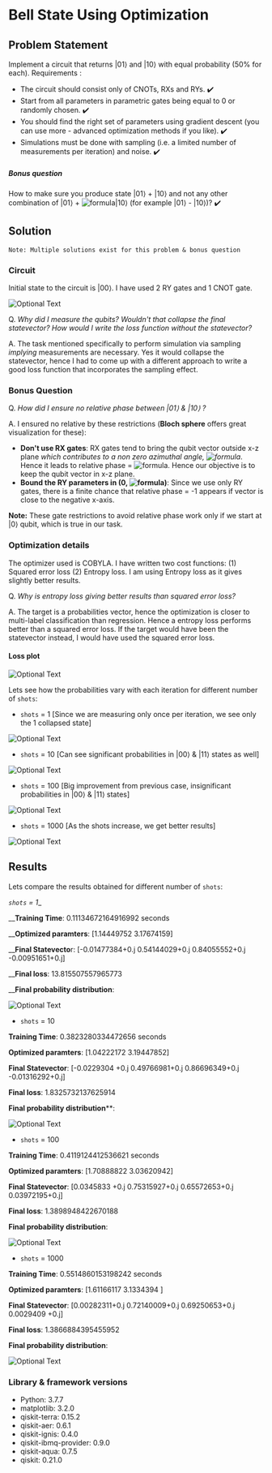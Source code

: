 # Bell State Using Optimization

## Problem Statement
Implement a circuit that returns |01⟩ and |10⟩ with equal probability (50% for each).
Requirements :
- The circuit should consist only of CNOTs, RXs and RYs. :heavy_check_mark:
- Start from all parameters in parametric gates being equal to 0 or randomly chosen. :heavy_check_mark:
- You should find the right set of parameters using gradient descent (you can use more - advanced optimization methods if you like). :heavy_check_mark:
- Simulations must be done with sampling (i.e. a limited number of measurements per iteration) and noise. :heavy_check_mark:

##### Bonus question
How to make sure you produce state  |01⟩  +  |10⟩  and not any other combination of |01⟩ + ![formula](https://render.githubusercontent.com/render/math?math=e^{i%20\phi})|10⟩ 
(for example |01⟩ - |10⟩)? :heavy_check_mark:

## Solution
`Note: Multiple solutions exist for this problem & bonus question`
### Circuit
Initial state to the circuit is |00⟩. I have used 2 RY gates and 1 CNOT gate.

![Optional Text](../master/plots/circuit.png)
  
Q. *Why did I measure the qubits? Wouldn't that collapse the final statevector? How would I write the loss function without the statevector?*
  
A. The task mentioned specifically to perform simulation via sampling *implying* measurements are necessary.
Yes it would collapse the statevector, hence I had to come up with a different approach to write a good loss function that incorporates the sampling effect. 



### Bonus Question
Q. *How did I ensure no relative phase between |01⟩ & |10⟩ ?*

A. I ensured no relative by these restrictions (**Bloch sphere** offers great visualization for these):
- **Don't use RX gates**: RX gates tend to bring the qubit vector outside x-z plane *which contributes to a non zero azimuthal angle, ![formula](https://render.githubusercontent.com/render/math?math=\phi)*. Hence it leads to relative phase = ![formula](https://render.githubusercontent.com/render/math?math=e^{i%20\phi}). Hence our objective is to keep the qubit vector in x-z plane.
- **Bound the RY parameters in (0, ![formula](https://render.githubusercontent.com/render/math?math=\pi))**: Since we use only RY gates, there is a finite chance that relative phase = -1 appears if vector is close to the negative x-axis.

**Note:** These gate restrictions to avoid relative phase work only if we start at |0⟩ qubit, which is true in our task.

### Optimization details
The optimizer used is COBYLA. I have written two cost functions: (1) Squared error loss (2) Entropy loss. I am using Entropy loss as it gives slightly better results. 

Q. *Why is entropy loss giving better results than squared error loss?*

A. The target is a probabilities vector, hence the optimization is closer to multi-label classification than regression. Hence a entropy loss performs better than a squared error loss. If the target would have been the statevector instead, I would have used the squared error loss. 


#### Loss plot

![Optional Text](../master/plots/LossCovergencePlot.png)

Lets see how the probabilities vary with each iteration for different number of `shots`:

- `shots` = 1 [Since we are measuring only once per iteration, we see only the 1 collapsed state]

![Optional Text](../master/OptimizationGifs/Gifshots1.gif)

- `shots` = 10 [Can see significant probabilities in |00⟩ & |11⟩ states as well]

![Optional Text](../master/OptimizationGifs/Gifshots10.gif)

- `shots` = 100 [Big improvement from previous case, insignificant probabilities in |00⟩ & |11⟩ states]

![Optional Text](../master/OptimizationGifs/Gifshots100.gif)

- `shots` = 1000 [As the shots increase, we get better results]

![Optional Text](../master/OptimizationGifs/Gifshots1000.gif)

## Results

Lets compare the results obtained for different number of `shots`:

_`shots` = 1__

__**Training Time**: 0.11134672164916992 seconds

__**Optimized paramters**: [1.14449752 3.17674159]

__**Final Statevecto**r: [-0.01477384+0.j  0.54144029+0.j  0.84055552+0.j -0.00951651+0.j]

__**Final loss**: 13.815507557965773

__**Final probability distribution**:

![Optional Text](../master/plots/histogram_shots1.png)


- `shots` = 10

**Training Time**: 0.3823280334472656 seconds

**Optimized paramters**: [1.04222172 3.19447852]

**Final Statevector**: [-0.0229304 +0.j  0.49766981+0.j  0.86696349+0.j -0.01316292+0.j]

**Final loss**: 1.8325732137625914

**Final probability distribution****:

![Optional Text](../master/plots/histogram_shots10.png)

- `shots` = 100

**Training Time**: 0.4119124412536621 seconds

**Optimized paramters**: [1.70888822 3.03620942]

**Final Statevector**: [0.0345833 +0.j 0.75315927+0.j 0.65572653+0.j 0.03972195+0.j]

**Final loss**: 1.3898948422670188

**Final probability distribution**:

![Optional Text](../master/plots/histogram_shots100.png)

- `shots` = 1000

**Training Time**: 0.5514860153198242 seconds

**Optimized paramters**: [1.61166117 3.1334394 ]

**Final Statevector**: [0.00282311+0.j 0.72140009+0.j 0.69250653+0.j 0.0029409 +0.j]

**Final loss**: 1.3866884395455952

**Final probability distribution**:

![Optional Text](../master/plots/histogram_shots1000.png)


### Library & framework versions
- Python: 3.7.7
- matplotlib: 3.2.0
- qiskit-terra: 0.15.2
- qiskit-aer: 0.6.1
- qiskit-ignis: 0.4.0
- qiskit-ibmq-provider: 0.9.0
- qiskit-aqua: 0.7.5
- qiskit: 0.21.0

